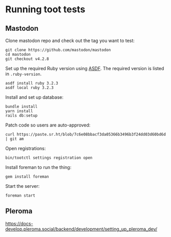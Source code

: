 # Running toot tests

## Mastodon

Clone mastodon repo and check out the tag you want to test:

```
git clone https://github.com/mastodon/mastodon
cd mastodon
git checkout v4.2.8
```

Set up the required Ruby version using [ASDF](https://asdf-vm.com/). The
required version is listed in `.ruby-version`.

```
asdf install ruby 3.2.3
asdf local ruby 3.2.3
```

Install and set up database:

```
bundle install
yarn install
rails db:setup
```

Patch code so users are auto-approved:

```
curl https://paste.sr.ht/blob/7c6e08bbacf3da05366b3496b3f24dd03d60bd6d | git am
```

Open registrations:

```
bin/tootctl settings registration open
```

Install foreman to run the thing:

```
gem install foreman
```

Start the server:

```
foreman start
```

## Pleroma

https://docs-develop.pleroma.social/backend/development/setting_up_pleroma_dev/

